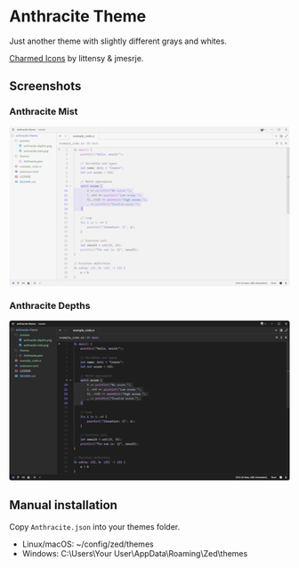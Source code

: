 # Anthracite Theme

Just another theme with slightly different grays and whites.

[Charmed Icons](https://github.com/jmesrje/zed-charmed-icons) by littensy & jmesrje.

## Screenshots

### Anthracite Mist

![Anthracite Mist](preview/anthracite-mist.png)

### Anthracite Depths

![Anthracite Depths](preview/anthracite-depths.png)

## Manual installation

Copy `Anthracite.json` into your themes folder.

- Linux/macOS: ~/config/zed/themes
- Windows: C:\Users\Your User\AppData\Roaming\Zed\themes

